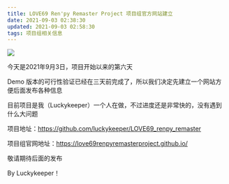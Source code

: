 ```yaml
---
title: LOVE69 Ren'py Remaster Project 项目组官方网站建立
date: 2021-09-03 02:38:30
updated: 2021-09-03 02:58:30
tags: 项目组相关信息
---
```


![](https://github.com/luckykeeper/LOVE69_renpy_remaster/raw/main/images/%E9%A1%B9%E7%9B%AE%E7%BB%84logo_smallsize.png)

今天是2021年9月3日，项目开始以来的第六天

Demo 版本的可行性验证已经在三天前完成了，所以我们决定先建立一个网站方便后面发布各种信息

目前项目是我（Luckykeeper）一个人在做，不过进度还是非常快的，没有遇到什么大问题

项目地址：https://github.com/luckykeeper/LOVE69_renpy_remaster

项目组官网地址：https://love69renpyremasterproject.github.io/

敬请期待后面的发布

By Luckykeeper！
